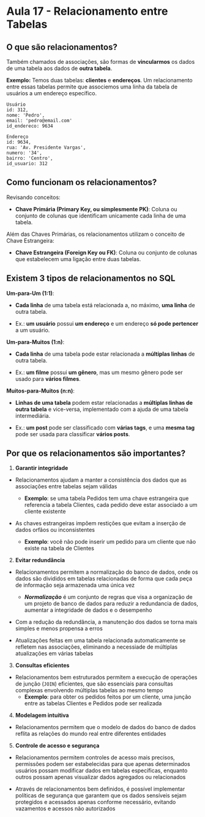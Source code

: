# Aula 17 - Relacionamento entre Tabelas

## O que são relacionamentos?
Também chamados de associações, são formas de **vincularmos** os dados de uma tabela aos dados de **outra tabela**.

**Exemplo:**
Temos duas tabelas: **clientes** e **endereços**.
Um relacionamento entre essas tabelas permite que associemos uma linha da tabela de usuários a um endereço específico.

```
Usuário
id: 312,
nome: 'Pedro',
email: 'pedro@email.com'
id_endereco: 9634
```

```
Endereço
id: 9634,
rua: 'Av. Presidente Vargas',
numero: '34',
bairro: 'Centro',
id_usuario: 312
```

## Como funcionam os relacionamentos? 
Revisando conceitos:
- **Chave Primária (Primary Key, ou simplesmente PK)**: Coluna ou conjunto de colunas que identificam unicamente cada linha de uma tabela.

Além das Chaves Primárias, os relacionamentos utilizam o conceito de Chave Estrangeira:
- **Chave Estrangeira (Foreign Key ou FK)**: Coluna ou conjunto de colunas que estabelecem uma ligação entre duas tabelas. 

## Existem 3 tipos de relacionamentos no SQL
**Um-para-Um (1:1)**: 
- **Cada linha** de uma tabela está relacionada a, no máximo, **uma linha** de outra tabela.

- Ex.: **um usuário** possui **um endereço** e um endereço **só pode pertencer** a um usuário.

**Um-para-Muitos (1:n)**:
- **Cada linha** de uma tabela pode estar relacionada a **múltiplas linhas** de outra tabela.

- Ex.: **um filme** possui **um gênero**, mas um mesmo gênero pode ser usado para **vários filmes**.

**Muitos-para-Muitos (n:n)**:
- **Linhas de uma tabela** podem estar relacionadas a **múltiplas linhas de outra tabela** e vice-versa, implementado com a ajuda de uma tabela intermediária.

- Ex.: **um post** pode ser classificado com **várias tags**, e uma **mesma tag** pode ser usada para classificar **vários posts**.

## Por que os relacionamentos são importantes?
1. **Garantir integridade**
- Relacionamentos ajudam a manter a consistência dos dados que as associações entre tabelas sejam válidas
  - **Exemplo**: se uma tabela Pedidos tem uma chave estrangeira que referencia a tabela Clientes, cada pedido deve estar associado a um cliente existente 

- As chaves estrangeiras impôem restições que evitam a inserção de dados orfãos ou inconsistentes
  - **Exemplo**: você não pode inserir um pedido para um cliente que não existe na tabela de Clientes

2. **Evitar redundância**
- Relacionamentos permitem a normalização do banco de dados, onde os dados são divididos em tabelas relacionadas de forma que cada peça de informação seja armazenada uma única vez
  - ***Normalização*** é um conjunto de regras que visa a organização de um projeto de banco de dados para reduzir a redundancia de dados, aumentar a integridade de dados e o desempenho

- Com a redução da redundância, a manutenção dos dados se torna mais simples e menos propensa a erros

- Atualizações feitas em uma tabela relacionada automaticamente se refletem nas associações, eliminando a necessiade de múltiplas atualizações em várias tabelas

3. **Consultas eficientes**
- Relacionamentos bem estruturados permitem a execução de operações de junção (`JOIN`) eficientes, que são essenciais para consultas complexas envolvendo múltiplas tabelas ao mesmo tempo
  - **Exemplo**: para obter os pedidos feitos por um cliente, uma junção entre as tabelas Clientes e Pedidos pode ser realizada

4. **Modelagem intuitiva**
- Relacionamentos permitem que o modelo de dados do banco de dados reflita as relações do mundo real entre diferentes entidades

5. **Controle de acesso e segurança**
- Relacionamentos permitem controles de acesso mais precisos, permissões podem ser estabelecidas para que apenas determinados usuários possam modificar dados em tabelas específicas, enquanto outros possam apenas visualizar dados agregados ou relacionados

- Através de relacionamentos bem definidos, é possível implementar políticas de segurança que garantem que os dados sensíveis sejam protegidos e acessados apenas conforme necessário, evitando vazamentos e acessos não autorizados